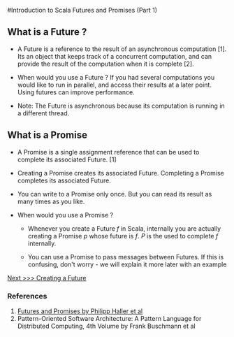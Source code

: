 
#Introduction to Scala Futures and Promises
(Part 1)

## What is a Future ?

* A Future is a reference to the result of an asynchronous computation [1]. Its an object that keeps track of a concurrent computation, and can provide the result of the computation when it is complete [2].

* When would you use a Future ? If you had several computations you would like to run in parallel, and access their results  at a later point. Using futures can improve performance.

* Note: The Future is asynchronous because its computation is running in a different thread.


## What is a Promise

* A Promise is a single assignment reference that can be used to complete its associated Future. [1]

* Creating a Promise creates its associated Future. Completing a Promise completes its associated Future.

* You can write to a Promise only once. But you can read its result as many times as you like.

* When would you use a Promise ?

   * Whenever you create a Future *f* in Scala, internally you are actually creating a Promise *p* whose future is *f*. *P* is the used to complete *f* internally.

   * You can use a Promise to pass messages between Futures. If this is confusing, don't worry - we will explain it more later with an example


[Next >>> Creating a Future](https://github.com/ikenna/scalafutures/blob/master/docs/2_Creating_Futures.md)


### References

1.  [Futures and Promises by Philipp Haller et al](http://docs.scala-lang.org/overviews/core/futures.html)
2.  Pattern-Oriented Software Architecture: A Pattern Language for Distributed Computing, 4th Volume by  Frank Buschmann  et al